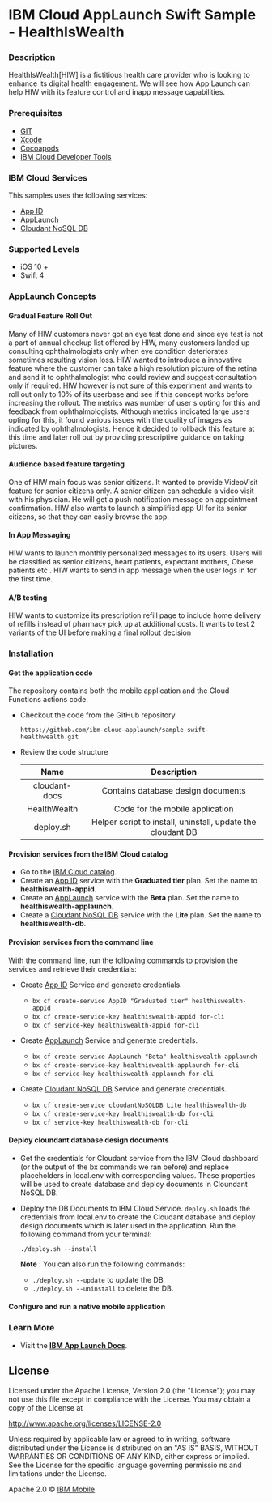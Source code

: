 # IBM Cloud AppLaunch Swift Sample - HealthIsWealth

### Description
HealthIsWealth[HIW] is a fictitious health care provider who is looking to enhance its digital health engagement. We will see how App Launch can help HIW with its feature control and inapp message capabilities.

### Prerequisites

- [GIT](https://git-scm.com/)
- [Xcode](https://developer.apple.com/xcode/)
- [Cocoapods](https://cocoapods.org/#get_started)
- [IBM Cloud Developer Tools](https://github.com/IBM-Cloud/ibm-cloud-developer-tools) 

### IBM Cloud Services

This samples uses the following services:

- [App ID](https://console.bluemix.net/catalog/services/AppID)
- [AppLaunch](https://console.bluemix.net/catalog/services/AppLaunch)
- [Cloudant NoSQL DB](https://console.bluemix.net/catalog/services/cloudantNoSQLDB)

### Supported Levels

- iOS 10 +
- Swift 4

### AppLaunch Concepts

#### Gradual Feature Roll Out 

Many of HIW customers never got an eye test done and since eye test is not a part of annual checkup list offered by HIW, many customers landed up consulting ophthalmologists only  when eye condition deteriorates sometimes resulting vision loss. HIW wanted to introduce a innovative feature where the customer can take a high resolution picture of the retina and send it to ophthalmologist who could review and suggest consultation only if required. HIW however is not sure of this experiment and wants to roll out only to 10% of its userbase and see if this concept works before increasing the rollout.  The metrics was number of user s opting for this and feedback from ophthalmologists. Although metrics indicated large users opting for this,  it found various issues with the quality of images as indicated by ophthalmologists. Hence it decided to rollback this feature at this time and later roll out by providing prescriptive guidance on taking pictures.

####  Audience based feature targeting 

One of HIW main focus was senior citizens. It wanted to provide VideoVisit feature for senior citizens only. A senior citizen can schedule a video visit with his physician. He will get a push notification message on appointment confirmation. HIW also wants to launch a simplified app UI for its senior citizens, so that they can easily browse the app.

####  In App Messaging 

HIW wants to launch monthly personalized messages to its users. Users will be classified as senior citizens, heart patients, expectant mothers, Obese patients etc . HIW wants to send in app message when the user logs in for the first time.

#### A/B testing 

HIW wants to customize its prescription refill page to include home delivery of refills instead of pharmacy pick up at additional costs. It wants to test 2 variants of the UI before making a final rollout decision

### Installation 

#### Get the application code

The repository contains both the mobile application and the Cloud Functions actions code.

- Checkout the code from the GitHub repository

 	`https://github.com/ibm-cloud-applaunch/sample-swift-healthwealth.git`

- Review the code structure

	|      Name     |                         Description                         |
	|:-------------:|:-----------------------------------------------------------:|
	| cloudant-docs | Contains database design documents                          |
	| HealthWealth  | Code for the mobile application                             |
	| deploy.sh     | Helper script to install, uninstall, update the cloudant DB |

#### Provision services from the IBM Cloud catalog

- Go to the [IBM Cloud catalog](https://console.bluemix.net/catalog/).
- Create an [App ID](https://console.bluemix.net/catalog/services/AppID) service with the **Graduated tier** plan. Set the name to **healthiswealth-appid**.
- Create an [AppLaunch](https://console.bluemix.net/catalog/services/AppLaunch) service with the **Beta** plan. Set the name to **healthiswealth-applaunch**.
- Create a [Cloudant NoSQL DB](https://console.bluemix.net/catalog/services/cloudantNoSQLDB) service with the **Lite** plan. Set the name to **healthiswealth-db**.

#### Provision services from the command line

With the command line, run the following commands to provision the services and retrieve their credentials:

- Create [App ID](https://console.bluemix.net/catalog/services/AppID) Service and generate credentials.
	- `bx cf create-service AppID "Graduated tier" healthiswealth-appid `
	- `bx cf create-service-key healthiswealth-appid for-cli`
	- `bx cf service-key healthiswealth-appid for-cli`

- Create [AppLaunch](https://console.bluemix.net/catalog/services/AppLaunch) Service and generate credentials.
	-  `bx cf create-service AppLaunch "Beta" healthiswealth-applaunch `
	-  `bx cf create-service-key healthiswealth-applaunch for-cli`
	-  `bx cf service-key healthiswealth-applaunch for-cli`

- Create [Cloudant NoSQL DB](https://console.bluemix.net/catalog/services/cloudantNoSQLDB) Service and generate credentials.
	- `bx cf create-service cloudantNoSQLDB Lite healthiswealth-db`
	- `bx cf create-service-key healthiswealth-db for-cli`
	- `bx cf service-key healthiswealth-db for-cli`

#### Deploy cloundant database design documents

- Get the credentials for Cloudant service from the IBM Cloud dashboard (or the output of the bx commands we ran before) and replace placeholders in local.env with corresponding values. These properties will be used to create database and deploy documents in Cloundant NoSQL DB.

- Deploy the DB Documents to IBM Cloud Service. `deploy.sh` loads the credentials from local.env to create the Cloudant database and deploy design documents which is later used in the application. Run the following  command from your terminal:

	 `./deploy.sh --install`

	**Note** : You can also run the following commands:
	
	- `./deploy.sh --update` to update the DB 
	- `./deploy.sh --uninstall` to delete the DB.
  
#### Configure and run a native mobile application



 
### Learn More

* Visit the **[IBM App Launch Docs](https://console-regional.ng.bluemix.net/docs/services/app-launch/index.html#gettingstartedtemplate)**. 

## License

Licensed under the Apache License, Version 2.0 (the "License");
you may not use this file except in compliance with the License.
You may obtain a copy of the License at

http://www.apache.org/licenses/LICENSE-2.0

Unless required by applicable law or agreed to in writing, software
distributed under the License is distributed on an "AS IS" BASIS,
WITHOUT WARRANTIES OR CONDITIONS OF ANY KIND, either express or implied.
See the License for the specific language governing permissio ns and
limitations under the License.


Apache 2.0 © [IBM Mobile](mailto:ibmmobile@ibm.com)
